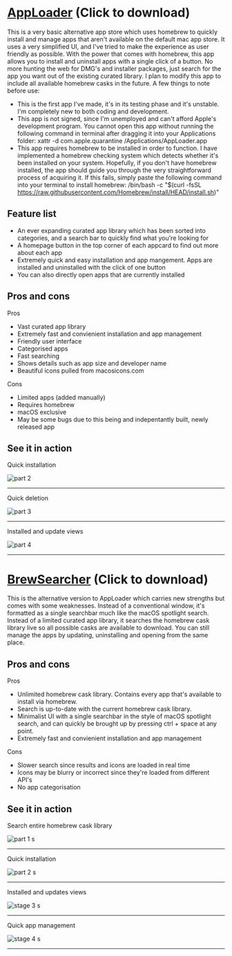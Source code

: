 # [AppLoader](https://github.com/RandomAccessMemory10/AppLoader/releases/download/v1.0/AppLoader.dmg) (Click to download)
This is a very basic alternative app store which uses homebrew to quickly install and manage apps that aren't available on the default mac app store. It uses a very simplified UI, and I've tried to make the experience as user friendly as possible. With the power that comes with homebrew, this app allows you to install and uninstall apps with a single click of a button. No more hunting the web for DMG's and installer packages, just search for the app you want out of the existing curated library. I plan to modify this app to include all available homebrew casks in the future.
A few things to note before use:
- This is the first app I've made, it's in its testing phase and it's unstable. I'm completely new to both coding and development.
- This app is not signed, since I'm unemployed and can't afford Apple's development program. You cannot open this app without running the following command in terminal after dragging it into your Applications folder:
xattr -d com.apple.quarantine /Applications/AppLoader.app
- This app requires homebrew to be installed in order to function. I have implemented a homebrew checking system which detects whether it's been installed on your system. Hopefully, if you don't have homebrew installed, the app should guide you through the very straightforward process of acquiring it. If this fails, simply paste the following command into your terminal to install homebrew:
/bin/bash -c "$(curl -fsSL https://raw.githubusercontent.com/Homebrew/install/HEAD/install.sh)"

## Feature list
- An ever expanding curated app library which has been sorted into categories, and a search bar to quickly find what you're looking for
- A homepage button in the top corner of each appcard to find out more about each app
- Extremely quick and easy installation and app mangement. Apps are installed and uninstalled with the click of one button
- You can also directly open apps that are currently installed

## Pros and cons
Pros
- Vast curated app library
- Extremely fast and convienient installation and app management
- Friendly user interface
- Categorised apps
- Fast searching
- Shows details such as app size and developer name
- Beautiful icons pulled from macosicons.com

Cons
- Limited apps (added manually)
- Requires homebrew
- macOS exclusive
- May be some bugs due to this being and indepentantly built, newly released app

## See it in action
Quick installation

![part 2](https://github.com/user-attachments/assets/147b6eba-8c3e-4a51-9e70-f774c46fb4bf)

---

Quick deletion

![part 3](https://github.com/user-attachments/assets/56074dcb-2da3-4d99-82f6-50a4c348935a)

---

Installed and update views

![part 4](https://github.com/user-attachments/assets/b99098e5-c7f2-4555-bc70-276b65c963e7)

----

# [BrewSearcher](https://github.com/RandomAccessMemory10/AppLoader/releases/download/v1.0.0/BrewSearcher.dmg) (Click to download)
This is the alternative version to AppLoader which carries new strengths but comes with some weaknesses. Instead of a conventional window, it's formatted as a single searchbar much like the macOS spotlight search. Instead of a limited curated app library, it searches the homebrew cask library live so all possible casks are available to download. You can still manage the apps by updating, uninstalling and opening from the same place.

## Pros and cons
Pros
- Unlimited homebrew cask library. Contains every app that's available to install via homebrew.
- Search is up-to-date with the current homebrew cask library.
- Minimalist UI with a single searchbar in the style of macOS spotlight search, and can quickly be brought up by pressing ctrl + space at any point.
- Extremely fast and convienient installation and app management

Cons
- Slower search since results and icons are loaded in real time
- Icons may be blurry or incorrect since they're loaded from different API's
- No app categorisation

## See it in action
Search entire homebrew cask library

![part 1 s](https://github.com/user-attachments/assets/21a93aab-357b-439f-b4ff-3ddb0362fe39)

---

Quick installation

![part 2 s](https://github.com/user-attachments/assets/45bbbdb5-f110-4299-8c8f-2976a535d8ed)

---

Installed and updates views

![stage 3 s](https://github.com/user-attachments/assets/07af6a0b-967a-47e0-946f-91dd26501493)


---

Quick app management

![stage 4 s](https://github.com/user-attachments/assets/65884857-f969-40b5-b477-8935ba5a5155)

---
